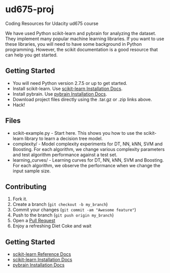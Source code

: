 ud675-proj
==========

Coding Resources for Udacity ud675 course

We have used Python scikit-learn and pybrain for analyzing the dataset. They implement many popular machine learning libraries. If you want to use these libraries, you will need to have some background in Python programming. However, the scikit documentation is a good resource  that can help you get started.


Getting Started
------------

* You will need Python version 2.7.5 or up to get started. 
* Install scikit-learn. Use [scikit-learn Installation Docs][3].
* Install pybrain. Use [pybrain Installation Docs][4].
* Download project files directly using the .tar.gz or .zip links above. 
* Hack!


Files
-----
* scikit-example.py - Start here. This shows you how to use the scikit-learn library to learn a decision tree model.
* complexity/ - Model complexity experiments for DT, NN, kNN, SVM and Boosting. For each algorithm, we change various complexity parameters and test algorithm performance against a test set.
* learning_curves/ - Learning curves for DT, NN, kNN, SVM and Boosting. For each algorithm, we observe the performance when we change the input sample size.

Contributing
------------

1. Fork it.
2. Create a branch (`git checkout -b my_branch`)
3. Commit your changes (`git commit -am "Awesome feature"`)
4. Push to the branch (`git push origin my_branch`)
5. Open a [Pull Request][1]
6. Enjoy a refreshing Diet Coke and wait 


Getting Started
---------------

* [scikit-learn Reference Docs][2]
* [scikit-learn Installation Docs][3]
* [pybrain Installation Docs][4]

[1]: https://help.github.com/articles/using-pull-requests
[2]: http://scikit-learn.org/stable/modules/classes.html
[3]: http://scikit-learn.org/stable/install.html
[4]: http://pybrain.org/docs/quickstart/installation.html